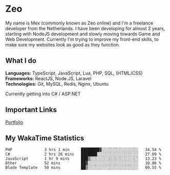# Zeo
My name is Mex (commonly known as Zeo online) and I'm a freelance developer from the Netherlands. I have been developing for almost 2 years, starting with NodeJS development and slowly moving towards Game and Web Development. Currently I'm trying to improve my front-end skills, to make sure my websites look as good as they function.

## What I do
**Languages:** TypeScript, JavaScript, Lua, PHP, SQL, (HTML/CSS)<br/>
**Frameworks:** ReactJS, Node.JS, Laravel<br/>
**Technologies:** Git, MySQL, Redis, Nginx, Ubuntu<br/>

Currently getting into C# / ASP.NET

## Important Links
[Portfolio](https://zeodev.cc)

## My WakaTime Statistics
<!--START_SECTION:waka-->
```text
PHP              3 hrs 1 min     ████████▓░░░░░░░░░░░░░░░░   34.54 % 
C#               2 hrs 26 mins   ███████░░░░░░░░░░░░░░░░░░   27.89 % 
JavaScript       1 hr 9 mins     ███▒░░░░░░░░░░░░░░░░░░░░░   13.23 % 
Other            52 mins         ██▓░░░░░░░░░░░░░░░░░░░░░░   10.06 % 
Blade Template   50 mins         ██▒░░░░░░░░░░░░░░░░░░░░░░   09.55 % 
```
<!--END_SECTION:waka-->
